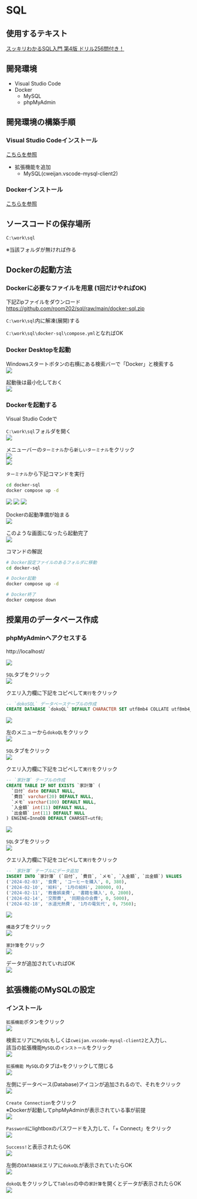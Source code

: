 # SQL

## 使用するテキスト

[スッキリわかるSQL入門 第4版 ドリル256問付き！](https://book.impress.co.jp/books/1123101107)

## 開発環境

- Visual Studio Code
- Docker
  - MySQL
  - phpMyAdmin

## 開発環境の構築手順

###  Visual Studio Codeインストール

[こちらを参照](https://github.com/room202/vscode/)

- 拡張機能を追加
  - MySQL(cweijan.vscode-mysql-client2)

###  Dockerインストール

[こちらを参照](https://github.com/room202/docker/)

## ソースコードの保存場所

`C:\work\sql`

※当該フォルダが無ければ作る

## Dockerの起動方法

### Dockerに必要なファイルを用意 (1回だけやればOK)

下記Zipファイルをダウンロード  
https://github.com/room202/sql/raw/main/docker-sql.zip

`C:\work\sql`内に解凍(展開)する

`C:\work\sql\docker-sql\compose.yml`となればOK

### Docker Desktopを起動

Windowsスタートボタンの右横にある検索バーで「Docker」と検索する   
![](images/work001.png)

起動後は最小化しておく  
![](images/work002.png)

### Dockerを起動する

Visual Studio Codeで

`C:\work\sql`フォルダを開く  
![](images/work020.png)

メニューバーの`ターミナル`から`新しいターミナル`をクリック  
![](images/work021.png)  
![](images/work022.png)

`ターミナル`から下記コマンドを実行

  ```bash
  cd docker-sql
  docker compose up -d
  ```

![](images/work023.png)
![](images/work024.png)
![](images/work025.png)

Dockerの起動準備が始まる  
![](images/work026.png)

このような画面になったら起動完了  
![](images/work027.png)

コマンドの解説

 ```bash
# Docker設定ファイルのあるフォルダに移動
cd docker-sql

# Docker起動
docker compose up -d

# Docker終了
docker compose down
```

## 授業用のデータベース作成

### phpMyAdminへアクセスする  

http://localhost/

![](images/pma001.png)

`SQL`タブをクリック  
![](images/pma002.png)

クエリ入力欄に下記をコピペして`実行`をクリック

```sql
-- `dokoSQL` データベーステーブルの作成
CREATE DATABASE `dokoQL` DEFAULT CHARACTER SET utf8mb4 COLLATE utf8mb4_general_ci;
```

![](images/pma003.png)

左のメニューから`dokoQL`をクリック  
![](images/pma004.png)

`SQL`タブをクリック  
![](images/pma005.png)

クエリ入力欄に下記をコピペして`実行`をクリック

```sql
-- `家計簿` テーブルの作成 
CREATE TABLE IF NOT EXISTS `家計簿` (
  `日付` date DEFAULT NULL,
  `費目` varchar(20) DEFAULT NULL,
  `メモ` varchar(100) DEFAULT NULL,
  `入金額` int(11) DEFAULT NULL,
  `出金額` int(11) DEFAULT NULL
) ENGINE=InnoDB DEFAULT CHARSET=utf8;
```

![](images/pma006.png)

`SQL`タブをクリック  
![](images/pma007.png)

クエリ入力欄に下記をコピペして`実行`をクリック

```sql
-- `家計簿` テーブルにデータ追加
INSERT INTO `家計簿` (`日付`, `費目`, `メモ`, `入金額`, `出金額`) VALUES
('2024-02-03', '食費', 'コーヒーを購入', 0, 380),
('2024-02-10', '給料', '1月の給料', 280000, 0),
('2024-02-11', '教養娯楽費', '書籍を購入', 0, 2800),
('2024-02-14', '交際費', '同期会の会費', 0, 5000),
('2024-02-18', '水道光熱費', '1月の電気代', 0, 7560);
```

![](images/pma008.png)

`構造`タブをクリック  
![](images/pma009.png)

`家計簿`をクリック  
![](images/pma010.png)

データが追加されていればOK  
![](images/pma011.png)

## 拡張機能のMySQLの設定

### インストール

`拡張機能`ボタンをクリック  
![](images/vsc_ext001.png)

検索エリアに`MySQL`もしくは`cweijan.vscode-mysql-client2`と入力し、  
該当の拡張機能`MySQL`の`インストール`をクリック  
![](images/vsc_ext002.png)

`拡張機能 MySQL`のタブは`✕`をクリックして閉じる  
![](images/vsc_ext003.png)

左側にデータベース(Database)アイコンが追加されるので、それをクリック   
![](images/vsc_ext004.png)

`Create Connection`をクリック  
※Dockerが起動してphpMyAdminが表示されている事が前提  
![](images/vsc_ext005.png)

`Password`にlightboxのパスワードを入力して、「+ Connect」をクリック  
![](images/vsc_ext006.png)

`Success!`と表示されたらOK  
![](images/vsc_ext007.png)

左側の`DATABASE`エリアに`dokoQL`が表示されていたらOK  
![](images/vsc_ext008.png)

`dokoQL`をクリックして`Tables`の中の`家計簿`を開くとデータが表示されたらOK  
![](images/vsc_ext009.png)

